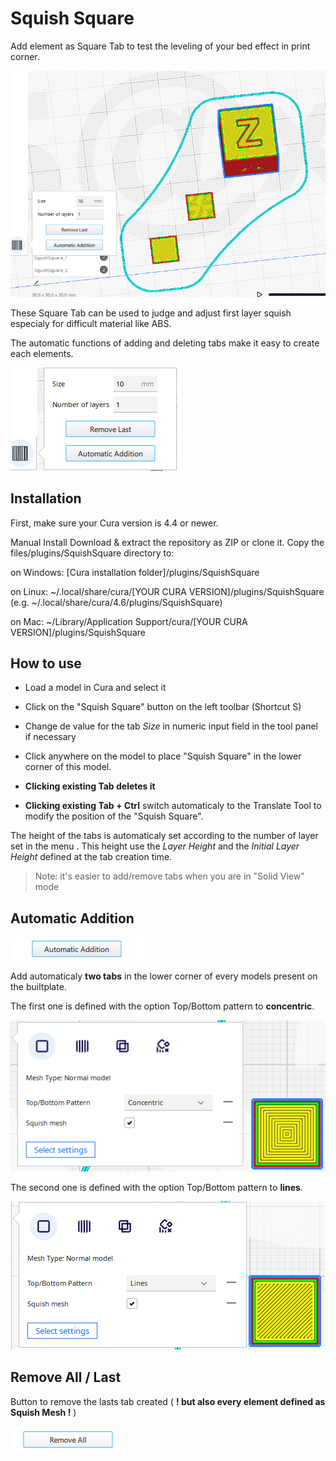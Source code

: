 # Squish Square
Add element as Square Tab to test the leveling of your bed effect in print corner. 

![Square Tabs](./images/SquishSquare.png)

These Square Tab can be used to judge and adjust first layer squish especialy for difficult material like ABS.

The automatic functions of adding and deleting tabs make it easy to create each elements.

![Automatic Function](./images/buttons.png)

## Installation
First, make sure your Cura version is  4.4 or newer.

Manual Install Download & extract the repository as ZIP or clone it. Copy the files/plugins/SquishSquare directory to:

on Windows: [Cura installation folder]/plugins/SquishSquare

on Linux: ~/.local/share/cura/[YOUR CURA VERSION]/plugins/SquishSquare (e.g. ~/.local/share/cura/4.6/plugins/SquishSquare)

on Mac: ~/Library/Application Support/cura/[YOUR CURA VERSION]/plugins/SquishSquare


## How to use

- Load a model in Cura and select it
- Click on the "Squish Square" button on the left toolbar  (Shortcut S)
- Change de value for the tab *Size* in numeric input field in the tool panel if necessary

- Click anywhere on the model to place "Squish Square" in the lower corner of this model.

- **Clicking existing Tab deletes it**

- **Clicking existing Tab + Ctrl** switch automaticaly to the Translate Tool to modify the position of the "Squish Square".

The height of the tabs is automaticaly set according to the number of layer set in the menu . This height use the *Layer Height*  and the *Initial Layer Height* defined at the tab creation time.

>Note: it's easier to add/remove tabs when you are in "Solid View" mode


## Automatic Addition

![Automatic Addition](./images/addition.png)

Add automaticaly **two tabs** in the lower corner of every models present on the builtplate.

The first one is defined with the option Top/Bottom pattern to **concentric**.

![Top/Bottom pattern to concentric](./images/topbottomconcentric.png)

The second one is defined with the option Top/Bottom pattern to **lines**.

![Top/Bottom pattern to lines](./images/topbottomlines.png)


## Remove All / Last

Button to remove the lasts tab created ( **! but also every element defined as Squish Mesh !** )

![Remove All](./images/remove_all.png)

